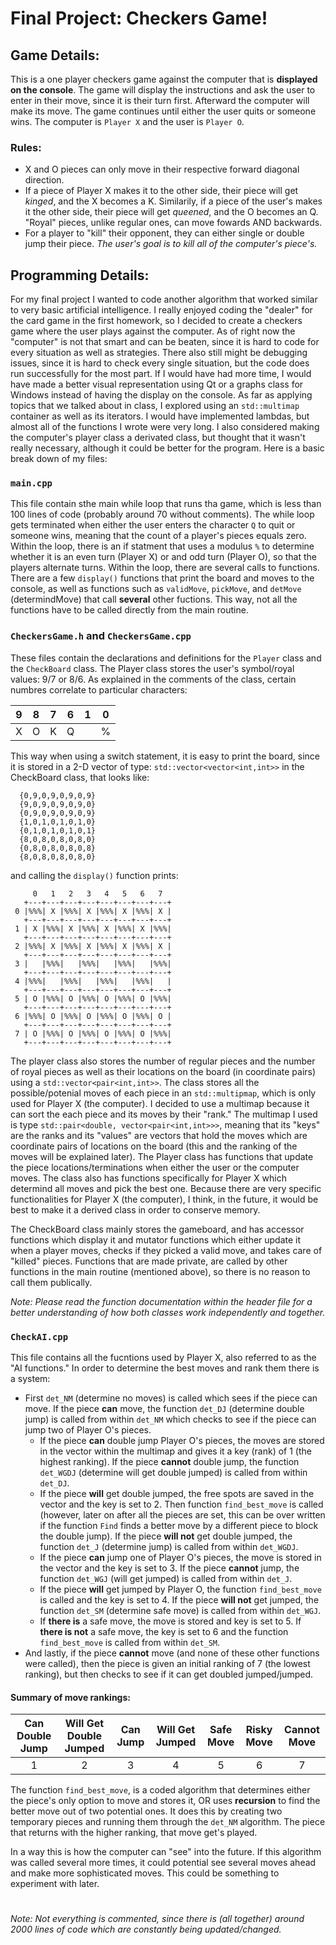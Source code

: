 # Final Project: Checkers Game!
## Game Details:
This is a one player checkers game against the computer that is **displayed on the console**. The game will display the instructions and ask the user to enter in their move, since it is their turn first. Afterward the computer will make its move. The game continues until either the user quits or someone wins. The computer is `Player X` and the user is `Player O`.

### Rules:
- X and O pieces can only move in their respective forward diagonal direction.
- If a piece of Player X makes it to the other side, their piece will get *kinged*, and the X becomes a K. Similarily, if a piece of the user's makes it the other side, their piece will get *queened*, and the O becomes an Q. "Royal" pieces, unlike regular ones, can move fowards AND backwards.
- For a player to "kill" their opponent, they can either single or double jump their piece. *The user's goal is to kill all of the computer's piece's.*
 
## Programming Details:
For my final project I wanted to code another algorithm that worked similar to very basic artificial intelligence. I really enjoyed coding the "dealer" for the card game in the first homework, so I decided to create a checkers game where the user plays against the computer. As of right now the "computer" is not that smart and can be beaten, since it is hard to code for every situation as well as strategies. There also still might be debugging issues, since it is hard to check every single situation, but the code does run successfully for the most part. If I would have had more time, I would have made a better visual representation using Qt or a graphs class for Windows instead of having the display on the console. As far as applying topics that we talked about in class, I explored using an `std::multimap` container as well as its iterators. I would have implemented lambdas, but almost all of the functions I wrote were very long. I also considered making the computer's player class a derivated class, but thought that it wasn't really necessary, although it could be better for the program. Here is a basic break down of my files:
### `main.cpp`
This file contain sthe main while loop that runs tha game, which is less than 100 lines of code (probably around 70 without comments). The while loop gets terminated when either the user enters the character `Q` to quit or someone wins, meaning that the count of a player's pieces equals zero. Within the loop, there is an if statment that uses a modulus `%` to determine whether it is an even turn (Player X) or and odd turn (Player O), so that the players alternate turns. Within the loop, there are several calls to functions. There are a few `display()` functions that print the board and moves to the console, as well as functions such as `validMove`, `pickMove`, and `detMove` (determindMove) that call **several** other fuctions. This way, not all the functions have to be called directly from the main routine.
### `CheckersGame.h` and `CheckersGame.cpp`
These files contain the declarations and definitions for the `Player` class and the `CheckBoard` class. The Player class stores the user's symbol/royal values: 9/7 or 8/6. As explained in the comments of the class, certain numbres correlate to particular characters:

|   9   |   8   |   7   |   6   |   1   |   0   |
| --- | --- | --- | --- | --- | --- |
|   X   |   O   |   K   |   Q   |        |    %   |

This way when using a switch statement, it is easy to print the board, since it is stored in a 2-D vector of type: `std::vector<vector<int,int>>` in the CheckBoard class, that looks like:

      {0,9,0,9,0,9,0,9}
      {9,0,9,0,9,0,9,0}
      {0,9,0,9,0,9,0,9}
      {1,0,1,0,1,0,1,0}
      {0,1,0,1,0,1,0,1}
      {8,0,8,0,8,0,8,0}
      {0,8,0,8,0,8,0,8}
      {8,0,8,0,8,0,8,0}
and calling the `display()` function prints:

         0   1   2   3   4   5   6   7
       +---+---+---+---+---+---+---+---+
     0 |%%%| X |%%%| X |%%%| X |%%%| X |
       +---+---+---+---+---+---+---+---+
     1 | X |%%%| X |%%%| X |%%%| X |%%%|
       +---+---+---+---+---+---+---+---+
     2 |%%%| X |%%%| X |%%%| X |%%%| X |
       +---+---+---+---+---+---+---+---+
     3 |   |%%%|   |%%%|   |%%%|   |%%%|
       +---+---+---+---+---+---+---+---+
     4 |%%%|   |%%%|   |%%%|   |%%%|   |
       +---+---+---+---+---+---+---+---+
     5 | O |%%%| O |%%%| O |%%%| O |%%%|
       +---+---+---+---+---+---+---+---+
     6 |%%%| O |%%%| O |%%%| O |%%%| O |
       +---+---+---+---+---+---+---+---+
     7 | O |%%%| O |%%%| O |%%%| O |%%%|
       +---+---+---+---+---+---+---+---+
The player class also stores the number of regular pieces and the number of royal pieces as well as their locations on the board (in coordinate pairs) using a `std::vector<pair<int,int>>`. The class stores all the possible/potenial moves of each piece in an `std::multipmap`, which is only used for Player X (the computer). I decided to use a multimap because it can sort the each piece and its moves by their "rank." The multimap I used is type  `std::pair<double, vector<pair<int,int>>>`, meaning that its "keys" are the ranks and its "values" are vectors that hold the moves which are coordinate pairs of locations on the board (this and the ranking of the moves will be explained later). The Player class has functions that update the piece locations/terminations when either the user or the computer moves. The class also has functions specifically for Player X which determind all moves and pick the best one. Because there are very specific functionalities for Player X (the computer), I think, in the future, it would be best to make it a derived class in order to conserve memory.

The CheckBoard class mainly stores the gameboard, and has accessor functions which display it and mutator functions which either update it when a player moves, checks if they picked a valid move, and takes care of "killed" pieces. Functions that are made private, are called by other functions in the main routine (mentioned above), so there is no reason to call them publically.

*Note: Please read the function documentation within the header file for a better understanding of how both classes work independently and together.*
### `CheckAI.cpp`
This file contains all the fucntions used by Player X, also referred to as the "AI functions." In order to determine the best moves and rank them there is a system:

- First `det_NM` (determine no moves) is called which sees if the piece can move. If the piece **can** move, the function `det_DJ` (determine double jump) is called from within `det_NM` which checks to see if the piece can jump two of  Player O's pieces.
    - If the piece **can** double jump Player O's pieces, the moves are stored in the vector within the multimap and gives it a key (rank) of 1 (the highest ranking). If the piece **cannot** double jump, the function `det_WGDJ` (determine will get double jumped) is called from within `det_DJ`.
    - If the piece **will** get double jumped, the free spots are saved in the vector and the key is set to 2. Then function `find_best_move` is called (however, later on after all the pieces are set, this can be over written if the function `Find` finds a better move by a different piece to block the double jump). If the piece **will not** get double jumped, the function `det_J` (determine jump) is  called from within `det_WGDJ`.
    - If the piece **can** jump one of Player O's pieces, the move is stored in the vector and the key is set to 3. If the piece **cannot** jump, the function `det_WGJ` (will get jumped) is called from within `det_J`.
    - If the piece **will** get jumped by Player O, the function `find_best_move` is called and the key is set to 4. If the piece **will not** get jumped, the function `det_SM` (determine safe move) is called from within `det_WGJ`.
    - If **there is** a safe move, the move is stored and key is set to 5. If **there is not** a safe move, the key is set to 6 and the function `find_best_move` is called from within `det_SM`.
- And lastly, if the piece **cannot** move (and none of these other functions were called), then the piece is given an initial ranking of 7 (the lowest ranking), but then checks to see if it can get doubled jumped/jumped.

#### Summary of move rankings:

| Can Double Jump | Will Get Double Jumped | Can Jump | Will Get Jumped | Safe Move | Risky Move | Cannot Move |
| :---: | :---: | :---: | :---: | :---: | :---: | :---: |
| 1 | 2 | 3 | 4 | 5 | 6 | 7 |


The function `find_best_move`, is a coded algorithm that determines either the piece's only option to move and stores it, OR uses **recursion** to find the better move out of two potential ones. It does this by creating two temporary pieces and running them through the `det_NM` algorithm. The piece that returns with the higher ranking, that move get's played.

In a way this is how the computer can "see" into the future. If this algorithm was called several more times, it could potential see several moves ahead and make more sophisticated moves. This could be something to experiment with later.
#
#
*Note: Not everything is commented, since there is (all together) around 2000 lines of code which are constantly being updated/changed.*
